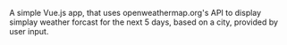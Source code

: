 A simple Vue.js app, that uses openweathermap.org's API to display simplay weather forcast for the next 5 days, based on a city,
provided by user input.
